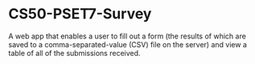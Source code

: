 # CS50-PSET7-Survey
A web app that enables a user to  fill out a form (the results of which are saved to a comma-separated-value (CSV) file on the server) and  view a table of all of the submissions received.
